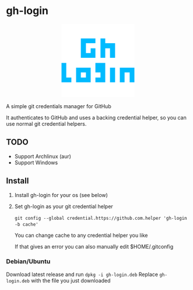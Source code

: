 # gh-login
<p align="center">
  <img src="https://github.com/Xgames123/gh-login/blob/main/gh-login-logo_200px_transparent.png?raw=true" alt="gh-login-logo"/>
</p>
A simple git credentials manager for GitHub

It authenticates to GitHub and uses a backing credential helper, so you can use normal git credential helpers.

## TODO
* Support Archlinux (aur)
* Support Windows

## Install
1. Install gh-login for your os (see below)
2. Set gh-login as your git credential helper
   
    ```git config --global credential.https://github.com.helper 'gh-login -b cache'```
   
    You can change cache to any credential helper you like

    If that gives an error you can also manually edit $HOME/.gitconfig

### Debian/Ubuntu
Download latest release and run ```dpkg -i gh-login.deb```
Replace ```gh-login.deb``` with the file you just downloaded
